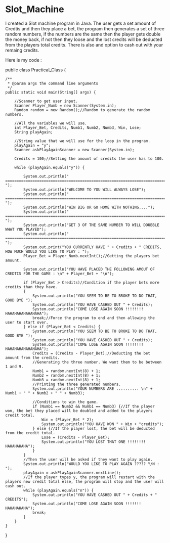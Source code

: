 # Slot_Machine
I created a Slot machine program in Java. The user gets a set amount of Credtis and then they place a bet, the program then generates a set of three random numbers, if the numbers are the same then the player gets double the money back, if not then they loose and the lost credits will be deducted from the players total credits. There is also and option to cash out with your remaing credits.

Here is my code : 

public class Practical_Class {

    /**
     * @param args the command line arguments
     */
    public static void main(String[] args) {

        //Scanner to get user input.
        Scanner Player_Numb = new Scanner(System.in);
        Random random = new Random();//Random to generate the random numbers.

        //All the variables we will use.
        int Player_Bet, Credits, Numb1, Numb2, Numb3, Win, Lose;
        String playAgain;

        //String value that we will use for the loop in the program.
        playAgain = "y";
        Scanner askPlayAgainScanner = new Scanner(System.in);

        Credits = 100;//Setting the amount of credits the user has to 100.

        while (playAgain.equals("y")) {

            System.out.println(" =============================================================================================== ");
            System.out.println("WELCOME TO YOU WILL ALWAYS LOSE");
            System.out.println(" =============================================================================================== ");
            System.out.println("WIN BIG OR GO HOME WITH NOTHING....");
            System.out.println(" =============================================================================================== ");
            System.out.println("GET 3 OF THE SAME NUMBER TO WILL DOUBBLE WHAT YOU PLAYED");
            System.out.println(" =============================================================================================== ");
            System.out.print("YOU CURRENTLY HAVE " + Credits + " CREDITS, HOW MUCH WOULD YOU LIKE TO PLAY : ");
            Player_Bet = Player_Numb.nextInt();//Getting the players bet amount.

            System.out.println("YOU HAVE PLACED THE FOLLOWING AMOUT OF CREDTIS FOR THE GAME : \n" + Player_Bet + "\n");

            if (Player_Bet > Credits)//Condition if the player bets more credits than they have.
            {
                System.out.println("YOU SEEM TO BE TO BROKE TO DO THAT, GOOD BYE ");
                System.out.println("YOU HAVE CASHED OUT " + Credits);
                System.out.println("COME LOSE AGAIN SOON !!!!!!!! HAHAHAHAHAHAHAHA");
                break;//Force the program to end and then allowing the user to start over.
            } else if (Player_Bet < Credits) {
                System.out.println("YOU SEEM TO BE TO BROKE TO DO THAT, GOOD BYE ");
                System.out.println("YOU HAVE CASHED OUT " + Credits);
                System.out.println("COME LOSE AGAIN SOON !!!!!!!! HAHAHAHAHAHAHAHA");
                Credits = (Credits - Player_Bet);//Deducting the bet amount from the credits.
                //Generating the three number. We want them to be between 1 and 9.
                Numb1 = random.nextInt(8) + 1;
                Numb2 = random.nextInt(8) + 1;
                Numb3 = random.nextInt(8) + 1;
                //Printing the three generated numbers.
                System.out.println("YOUR NUMBERS ARE .......... \n" + Numb1 + " " + Numb2 + " " + Numb3);

                //Conditions to win the game.
                if (Numb1 == Numb2 && Numb1 == Numb3) {//If the player won, the bet they placed will be doubled and added to the players credit total.
                    Win = (Player_Bet * 2);
                    System.out.println("YOU HAVE WON " + Win + "credits");
                } else {//If the player lost, the bet will be deducted from the credit total.
                    Lose = (Credits - Player_Bet);
                    System.out.println("YOU LOST THAT ONE !!!!!!!! HAHAHAHAHA");
                }
            }
            //Then the user will be asked if they want to play again.    
            System.out.println("WOULD YOU LIKE TO PLAY AGAIN ????? Y/N : ");
            playAgain = askPlayAgainScanner.nextLine();
            //If the player types y, the program will restart with the players new credit total else, the program will stop and the user will cash out. 
            while (playAgain.equals("n")) {
                System.out.println("YOU HAVE CASHED OUT " + Credits + " CREDITS");
                System.out.println("COME LOSE AGAIN SOON !!!!!!! HAHAHAHAHA");
                break;
            }
        }
    }
}
